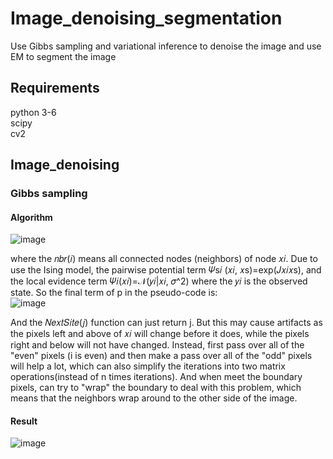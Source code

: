 # Image_denoising_segmentation
Use Gibbs sampling and variational inference to denoise the image and use EM to segment the image

## Requirements
python 3-6  
scipy  
cv2  

## Image_denoising
### Gibbs sampling
#### Algorithm
![image](https://github.com/chenhuaizhen/Image_denoising_segmentation/raw/master/image/gibbs.png)

where the 𝑛𝑏𝑟(𝑖) means all connected nodes (neighbors) of node 𝑥𝑖. Due to use the Ising model, the pairwise potential term 𝛹s𝑖 (𝑥𝑖, 𝑥s)=exp(𝐽𝑥𝑖𝑥s), and the local evidence term 𝛹𝑖(𝑥𝑖)=𝒩(𝑦𝑖|𝑥𝑖, 𝜎^2) where the 𝑦𝑖 is the observed state. 
So the final term of p in the pseudo-code is:  
![image](https://github.com/chenhuaizhen/Image_denoising_segmentation/raw/master/image/gibbs_2.png)

And the 𝑁𝑒𝑥𝑡𝑆𝑖𝑡𝑒(𝑗) function can just return j. But this may cause artifacts as the pixels left and above of 𝑥𝑖 will change before it does, while the pixels right and below will not have changed. Instead, first pass over all of the "even" pixels (i is even) and then make a pass over all of the "odd" pixels will help a lot, which can also simplify the iterations into two matrix operations(instead of n times iterations). 
And when meet the boundary pixels, can try to "wrap" the boundary to deal with this problem, which means that the neighbors wrap around to the other side of the image.  

#### Result
![image](https://github.com/chenhuaizhen/Image_denoising_segmentation/raw/master/image/gibbs_res.png)
